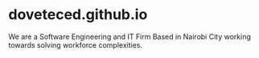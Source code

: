 # doveteced.github.io
We are a Software Engineering and IT Firm Based in Nairobi City working towards solving workforce complexities.
